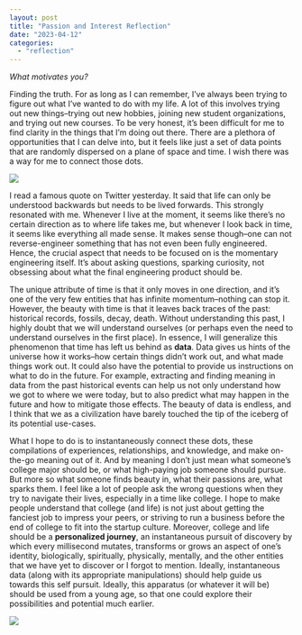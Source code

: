 ```yaml
---
layout: post
title: "Passion and Interest Reflection"
date: "2023-04-12"
categories: 
  - "reflection"
---
```


_What motivates you?_

Finding the truth. For as long as I can remember, I’ve always been trying to figure out what I’ve wanted to do with my life. A lot of this involves trying out new things–trying out new hobbies, joining new student organizations, and trying out new courses. To be very honest, it’s been difficult for me to find clarity in the things that I’m doing out there. There are a plethora of opportunities that I can delve into, but it feels like just a set of data points that are randomly dispersed on a plane of space and time. I wish there was a way for me to connect those dots.

![](https://lh6.googleusercontent.com/fVITKSNar0ZJYMeugQGW-bILjgar2IvlY2u0EkLdkWfLAJ_qwgmu0nGCilEOQGggDlJLpUCtdeYyqGWRqf2K3s6ZgucejTeSO2h2jpIK_3TUOClfQqMEDHKRh6-wD_tn4XTXbIFHD8wmDxQT5znvEUU)

I read a famous quote on Twitter yesterday. It said that life can only be understood backwards but needs to be lived forwards. This strongly resonated with me. Whenever I live at the moment, it seems like there’s no certain direction as to where life takes me, but whenever I look back in time, it seems like everything all made sense. It makes sense though–one can not reverse-engineer something that has not even been fully engineered. Hence, the crucial aspect that needs to be focused on is the momentary engineering itself. It’s about asking questions, sparking curiosity, not obsessing about what the final engineering product should be.

The unique attribute of time is that it only moves in one direction, and it’s one of the very few entities that has infinite momentum–nothing can stop it. However, the beauty with time is that it leaves back traces of the past: historical records, fossils, decay, death. Without understanding this past, I highly doubt that we will understand ourselves (or perhaps even the need to understand ourselves in the first place). In essence, I will generalize this phenomenon that time has left us behind as **data**. Data gives us hints of the universe how it works–how certain things didn’t work out, and what made things work out. It could also have the potential to provide us instructions on what to do in the future. For example, extracting and finding meaning in data from the past historical events can help us not only understand how we got to where we were today, but to also predict what may happen in the future and how to mitigate those effects. The beauty of data is endless, and I think that we as a civilization have barely touched the tip of the iceberg of its potential use-cases.

What I hope to do is to instantaneously connect these dots, these compilations of experiences, relationships, and knowledge, and make on-the-go meaning out of it. And by meaning I don’t just mean what someone’s college major should be, or what high-paying job someone should pursue. But more so what someone finds beauty in, what their passions are, what sparks them. I feel like a lot of people ask the wrong questions when they try to navigate their lives, especially in a time like college. I hope to make people understand that college (and life) is not just about getting the fanciest job to impress your peers, or striving to run a business before the end of college to fit into the startup culture. Moreover, college and life should be a **personalized journey**, an instantaneous pursuit of discovery by which every millisecond mutates, transforms or grows an aspect of one’s identity, biologically, spiritually, physically, mentally, and the other entities that we have yet to discover or I forgot to mention. Ideally, instantaneous data (along with its appropriate manipulations) should help guide us towards this self pursuit. Ideally, this apparatus (or whatever it will be) should be used from a young age, so that one could explore their possibilities and potential much earlier.

![](https://lh4.googleusercontent.com/jraqGq7wLng7FrLPcOGRe42b4hRsq7diuhD6lsS0EBSNjzY571rS8Z7h9oBWAO2HcKHv7MoadrEHE72Us0QAwmDGcplKadQHFcLI3w1h5N4UPfBd2nevxBMNqqgYtCpheQxpRXUlzKFTLhrDitz-Djs)
